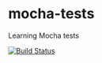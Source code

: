 # mocha-tests

Learning Mocha tests

[![Build Status](https://travis-ci.org/KengoWada/mocha-tests.svg?branch=master)](https://travis-ci.org/KengoWada/mocha-tests)
